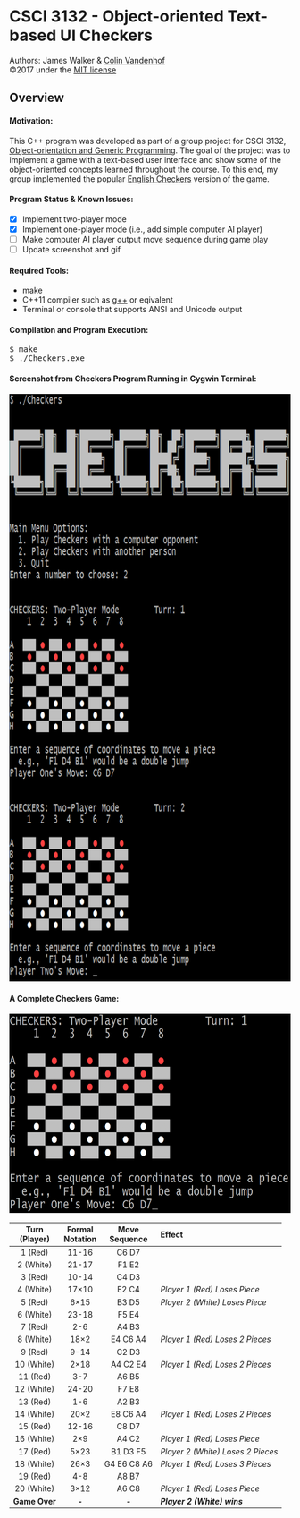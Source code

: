 # CSCI 3132 - Object-oriented Text-based UI Checkers  
Authors: James Walker \& [Colin Vandenhof]  
©2017 under the [MIT license]  

## Overview  

#### Motivation:
This C++ program was developed as part of a group project for CSCI 3132, [Object-orientation and Generic Programming]. The goal of the project was to implement a game with a text-based user interface and show some of the object-oriented concepts learned throughout the course. To this end, my group implemented the popular [English Checkers] version of the game.  

#### Program Status & Known Issues:  
- [x] Implement two-player mode  
- [x] Implement one-player mode (i.e., add simple computer AI player)  
- [ ] Make computer AI player output move sequence during game play
- [ ] Update screenshot and gif

#### Required Tools:  
- make   
- C++11 compiler such as [g++] or eqivalent  
- Terminal or console that supports ANSI and Unicode output  

#### Compilation and Program Execution:  
<pre>$ make  
$ ./Checkers.exe</pre>  
  
#### Screenshot from Checkers Program Running in Cygwin Terminal:  

<img src="./img/CheckerThisOut.png" title="Screenshot from Checkers Program" alt="Checkers Screenshot" height="1050" width="801"/>  

#### A Complete Checkers Game:  

<img src="./img/CheckersGamePlay.gif" title="Animated Game Play from Checkers Program" alt="Animated Game Play from Checkers Program" height="356" width="666"/>  

| <div>Turn</div><div>(Player)</div> | <div>Formal</div><div>Notation</div> | <div>Move</div><div>Sequence</div> | <div>Effect</div> |  
|:-----------:|:--------:|:-----------:|:--------------------------------|  
|  1 (Red)    | 11-16    | C6 D7       |                                 |  
|  2 (White)  | 21-17    | F1 E2       |                                 |  
|  3 (Red)    | 10-14    | C4 D3       |                                 |  
|  4 (White)  | 17×10    | E2 C4       |_Player 1 (Red) Loses Piece_     |  
|  5 (Red)    | 6×15     | B3 D5       |_Player 2 (White) Loses Piece_   |  
|  6 (White)  | 23-18    | F5 E4       |                                 |  
|  7 (Red)    | 2-6      | A4 B3       |                                 |  
|  8 (White)  | 18×2     | E4 C6 A4    |_Player 1 (Red) Loses 2 Pieces_  |  
|  9 (Red)    | 9-14     | C2 D3       |                                 |  
| 10 (White)  | 2×18     | A4 C2 E4    |_Player 1 (Red) Loses 2 Pieces_  |  
| 11 (Red)    | 3-7      | A6 B5       |                                 |  
| 12 (White)  | 24-20    | F7 E8       |                                 |  
| 13 (Red)    | 1-6      | A2 B3       |                                 |  
| 14 (White)  | 20×2     | E8 C6 A4    |_Player 1 (Red) Loses 2 Pieces_  |  
| 15 (Red)    | 12-16    | C8 D7       |                                 |  
| 16 (White)  | 2×9      | A4 C2       |_Player 1 (Red) Loses Piece_     |  
| 17 (Red)    | 5×23     | B1 D3 F5    |_Player 2 (White) Loses 2 Pieces_|  
| 18 (White)  | 26×3     | G4 E6 C8 A6 |_Player 1 (Red) Loses 3 Pieces_  |  
| 19 (Red)    | 4-8      | A8 B7       |                                 |  
| 20 (White)  | 3×12     | A6 C8       |_Player 1 (Red) Loses Piece_     |  
|**Game Over**| ***-***  | ***-***     |**_Player 2 (White) wins_**      |  

[Colin Vandenhof]: http://github.com/ColinVDH/  
[MIT license]: http://www.opensource.org/licenses/mit-license.php  
[Object-orientation and Generic Programming]: http://academiccalendar.dal.ca/Catalog/ViewCatalog.aspx?pageid=viewcatalog&topicgroupid=10330&entitytype=CID&entitycode=CSCI+3132  
[English Checkers]: http://wikipedia.org/wiki/English_draughts/  
[g++]: http://gcc.gnu.org/  
